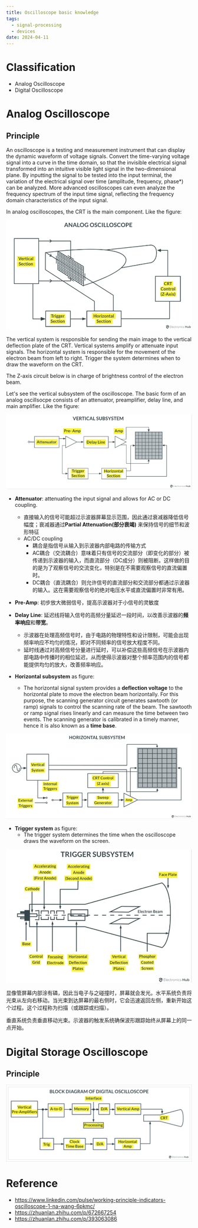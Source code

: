 ```yaml
---
title: Oscilloscope basic knowledge
tags:
  - signal-processing
  - devices
date: 2024-04-11
---
```

# Classification

* Analog Oscilloscope
* Digital Oscilloscope

# Analog Oscilloscope

## Principle

An oscilloscope is a testing and measurement instrument that can display the dynamic waveform of voltage signals. Convert the time-varying voltage signal into a curve in the time domain, so that the invisible electrical signal transformed into an intuitive visible light signal in the two-dimensional plane. By inputting the signal to be tested into the input terminal, the variation of the electrical signal over time (amplitude, frequency, phase*) can be analyzed. More advanced oscilloscopes can even analyze the frequency spectrum of the input time signal, reflecting the frequency domain characteristics of the input signal.

In analog oscilloscopes, the CRT is the main component. Like the figure:

![](signal/signal_processing/device_and_components/oscilloscope/attachments/Pasted%20image%2020240412115407.png)

The vertical system is responsible for sending the main image to the vertical deflection plate of the CRT. Vertical systems amplify or attenuate input signals. The horizontal system is responsible for the movement of the electron beam from left to right. Trigger the system determines when to draw the waveform on the CRT.

The Z-axis circuit below is in charge of brightness control of the electron beam.

Let's see the vertical subsystem of the oscilloscope. The basic form of an analog oscillsocpe consists of an attenuator, preamplifier, delay line, and main amplifier. Like the figure:

![](signal/signal_processing/device_and_components/oscilloscope/attachments/Pasted%20image%2020240412115836.png)

* **Attenuator**: attenuating the input signal and allows for AC or DC coupling.
	* 直接输入的信号可能超过示波器屏幕显示范围，因此通过衰减器降低信号幅度；衰减器通过**Partial Attenuation(部分衰竭)** 来保持信号的细节和波形特征
	* AC/DC coupling
		* 耦合是指信号从输入到示波器内部电路的传输方式
		* AC耦合（交流耦合）意味着只有信号的交流部分（即变化的部分）被传递到示波器的输入，而直流部分（DC成分）则被阻断。这样做的目的是为了观察信号的交流变化，特别是在不需要观察信号的直流偏置时。
		* DC耦合（直流耦合）则允许信号的直流部分和交流部分都通过示波器的输入。这在需要观察信号的绝对电压水平或直流偏置时非常有用。
* **Pre-Amp**: 初步放大微弱信号，提高示波器对于小信号的灵敏度
* **Delay Line**: 延迟线将输入信号的高频分量延迟一段时间，以改善示波器的**频率响应**和**带宽**。
	* 示波器在处理高频信号时，由于电路的物理特性和设计限制，可能会出现频率响应不均匀的情况，即对不同频率的信号放大程度不同。
	* 延时线通过对高频信号分量进行延时，可以补偿这些高频信号在示波器内部电路中传播时的相位延迟，从而使得示波器对整个频率范围内的信号都能提供均匀的放大，改善频率响应。

* **Horizontal subsystem** as figure:
	* The horizontal signal system provides a **deflection voltage** to the horizontal plate to move the electron beam horizontally. For this purpose, the scanning generator circuit generates sawtooth (or ramp) signals to control the scanning rate of the beam. The sawtooth or ramp signal rises linearly and can measure the time between two events. The scanning generator is calibrated in a timely manner, hence it is also known as a **time base**.

![](signal/signal_processing/device_and_components/oscilloscope/attachments/Pasted%20image%2020240412153613.png)

* **Trigger system** as figure:
	* The trigger system determines the time when the oscilloscope draws the waveform on the screen.

![](signal/signal_processing/device_and_components/oscilloscope/attachments/Pasted%20image%2020240412154021.png)

显像管屏幕内部涂有磷，因此当电子与之碰撞时，屏幕就会发光。水平系统负责将光束从左向右移动。当光束到达屏幕的最右侧时，它会迅速返回左侧，重新开始这个过程。这个过程称为扫描（或跟踪或扫描）。

垂直系统负责垂直移动光束。示波器的触发系统确保波形跟踪始终从屏幕上的同一点开始。


# Digital Storage Oscilloscope 

## Principle

![](signal/signal_processing/device_and_components/oscilloscope/attachments/Pasted%20image%2020240412154704.png)



# Reference

* https://www.linkedin.com/pulse/working-principle-indicators-oscilloscope-1-na-wang-6pkmc/
* https://zhuanlan.zhihu.com/p/672667254
* https://zhuanlan.zhihu.com/p/393063086